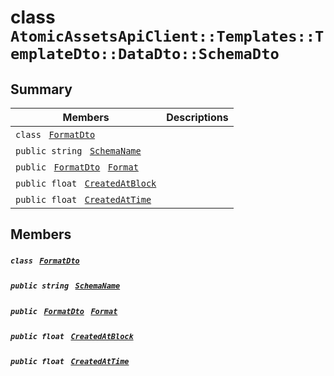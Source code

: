 # class `AtomicAssetsApiClient::Templates::TemplateDto::DataDto::SchemaDto` 

## Summary

 Members                                | Descriptions                                
----------------------------------------|---------------------------------------------
`class ` [`FormatDto`](.github/workflows/documentation/md/AtomicAssetsApiClient--Templates--TemplateDto--DataDto--SchemaDto--FormatDto.md#class_atomic_assets_api_client_1_1_templates_1_1_template_dto_1_1_data_dto_1_1_schema_dto_1_1_format_dto)        | 
`public string ` [`SchemaName`](#class_atomic_assets_api_client_1_1_templates_1_1_template_dto_1_1_data_dto_1_1_schema_dto_1a50d439f0d7b1835a13ec1f4da383f957) | 
`public ` [`FormatDto`](.github/workflows/documentation/md/AtomicAssetsApiClient--Templates--TemplateDto--DataDto--SchemaDto--FormatDto.md#class_atomic_assets_api_client_1_1_templates_1_1_template_dto_1_1_data_dto_1_1_schema_dto_1_1_format_dto)` ` [`Format`](#class_atomic_assets_api_client_1_1_templates_1_1_template_dto_1_1_data_dto_1_1_schema_dto_1ab4fe4d63207a5184d9e0c8a5aa54891c) | 
`public float ` [`CreatedAtBlock`](#class_atomic_assets_api_client_1_1_templates_1_1_template_dto_1_1_data_dto_1_1_schema_dto_1a0caa720646d595f07067fcc6c44a4b2e) | 
`public float ` [`CreatedAtTime`](#class_atomic_assets_api_client_1_1_templates_1_1_template_dto_1_1_data_dto_1_1_schema_dto_1a14bdb6268c108cfc8647325d8aff2078) | 

## Members

##### `class ` [`FormatDto`](.github/workflows/documentation/md/AtomicAssetsApiClient--Templates--TemplateDto--DataDto--SchemaDto--FormatDto.md#class_atomic_assets_api_client_1_1_templates_1_1_template_dto_1_1_data_dto_1_1_schema_dto_1_1_format_dto) 

##### `public string ` [`SchemaName`](#class_atomic_assets_api_client_1_1_templates_1_1_template_dto_1_1_data_dto_1_1_schema_dto_1a50d439f0d7b1835a13ec1f4da383f957) 

##### `public ` [`FormatDto`](.github/workflows/documentation/md/AtomicAssetsApiClient--Templates--TemplateDto--DataDto--SchemaDto--FormatDto.md#class_atomic_assets_api_client_1_1_templates_1_1_template_dto_1_1_data_dto_1_1_schema_dto_1_1_format_dto)` ` [`Format`](#class_atomic_assets_api_client_1_1_templates_1_1_template_dto_1_1_data_dto_1_1_schema_dto_1ab4fe4d63207a5184d9e0c8a5aa54891c) 

##### `public float ` [`CreatedAtBlock`](#class_atomic_assets_api_client_1_1_templates_1_1_template_dto_1_1_data_dto_1_1_schema_dto_1a0caa720646d595f07067fcc6c44a4b2e) 

##### `public float ` [`CreatedAtTime`](#class_atomic_assets_api_client_1_1_templates_1_1_template_dto_1_1_data_dto_1_1_schema_dto_1a14bdb6268c108cfc8647325d8aff2078) 

